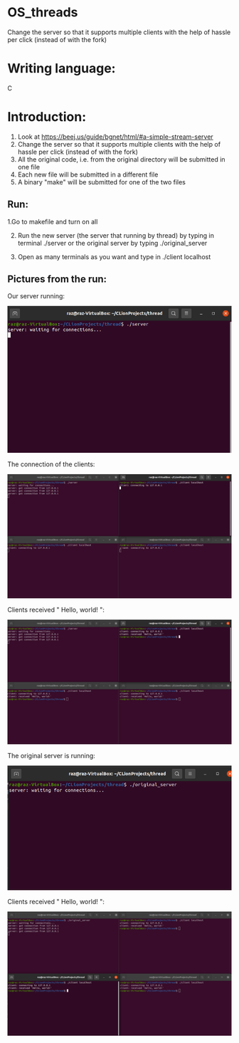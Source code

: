 # OS_threads
Change the server so that it supports multiple clients with the help of hassle per click (instead of with the fork)

# Writing language:
C

# Introduction:
1. Look at https://beej.us/guide/bgnet/html/#a-simple-stream-server
2. Change the server so that it supports multiple clients with the help of hassle per click (instead of with the fork)
3. All the original code, i.e. from the original directory will be submitted in one file
4. Each new file will be submitted in a different file
5. A binary "make" will be submitted for one of the two files


##  Run:
 1.Go to makefile and turn on all

2. Run the new server (the server that running by thread) by typing in terminal ./server or the original server by typing ./original_server

4. Open as many terminals as you want and type in ./client localhost

## Pictures from the run:

Our server running:

![alt text](https://github.com/RazElbaz/OS_threads/blob/main/Pictures%20from%20the%20run/server.png)

The connection of the clients:

![alt text](https://github.com/RazElbaz/OS_threads/blob/main/Pictures%20from%20the%20run/connection.png)

Clients received " Hello, world! ":

![alt text](https://github.com/RazElbaz/OS_threads/blob/main/Pictures%20from%20the%20run/done.png)

The original server is running:

![alt text](https://github.com/RazElbaz/OS_threads/blob/main/Pictures%20from%20the%20run/original_server.png)

Clients received " Hello, world! ":

![alt text](https://github.com/RazElbaz/OS_threads/blob/main/Pictures%20from%20the%20run/original_server_done.png)
